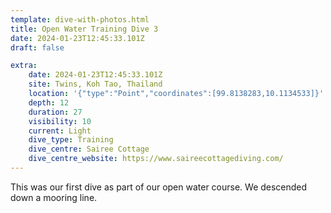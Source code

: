 ```yaml
---
template: dive-with-photos.html
title: Open Water Training Dive 3
date: 2024-01-23T12:45:33.101Z
draft: false

extra:
    date: 2024-01-23T12:45:33.101Z
    site: Twins, Koh Tao, Thailand
    location: '{"type":"Point","coordinates":[99.8138283,10.1134533]}'
    depth: 12
    duration: 27
    visibility: 10
    current: Light
    dive_type: Training
    dive_centre: Sairee Cottage
    dive_centre_website: https://www.saireecottagediving.com/
---
```

This was our first dive as part of our open water course. We descended down a mooring line.
